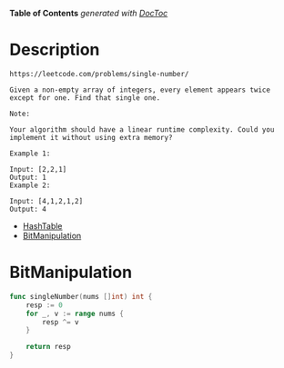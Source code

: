 <!-- START doctoc generated TOC please keep comment here to allow auto update -->
<!-- DON'T EDIT THIS SECTION, INSTEAD RE-RUN doctoc TO UPDATE -->
**Table of Contents**  *generated with [DocToc](https://github.com/thlorenz/doctoc)*

# Description

```
https://leetcode.com/problems/single-number/

Given a non-empty array of integers, every element appears twice except for one. Find that single one.

Note:

Your algorithm should have a linear runtime complexity. Could you implement it without using extra memory?

Example 1:

Input: [2,2,1]
Output: 1
Example 2:

Input: [4,1,2,1,2]
Output: 4
```

- [HashTable](#hasnTable)
- [BitManipulation](#bitManipulation)

<!-- END doctoc generated TOC please keep comment here to allow auto update -->

# BitManipulation

```go
func singleNumber(nums []int) int {
	resp := 0
	for _, v := range nums {
		resp ^= v
	}

	return resp
}
```
